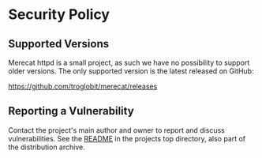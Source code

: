 Security Policy
===============

Supported Versions
------------------

Merecat httpd is a small project, as such we have no possibility to
support older versions.  The only supported version is the latest
released on GitHub:

<https://github.com/troglobit/merecat/releases>


Reporting a Vulnerability
-------------------------

Contact the project's main author and owner to report and discuss
vulnerabilities.  See the [README][] in the projects top directory,
also part of the distribution archive.

[README]: https://github.com/troglobit/merecat/blob/master/README.md

